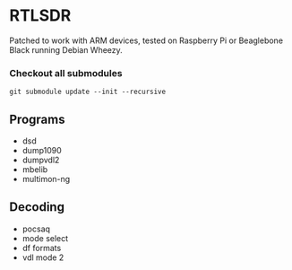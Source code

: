 # RTLSDR

Patched to work with ARM devices, tested on Raspberry Pi or Beaglebone Black running Debian Wheezy.

### Checkout all submodules

`git submodule update --init --recursive`

## Programs

* dsd
* dump1090
* dumpvdl2
* mbelib
* multimon-ng

## Decoding

* pocsaq
* mode select
* df formats
* vdl mode 2
